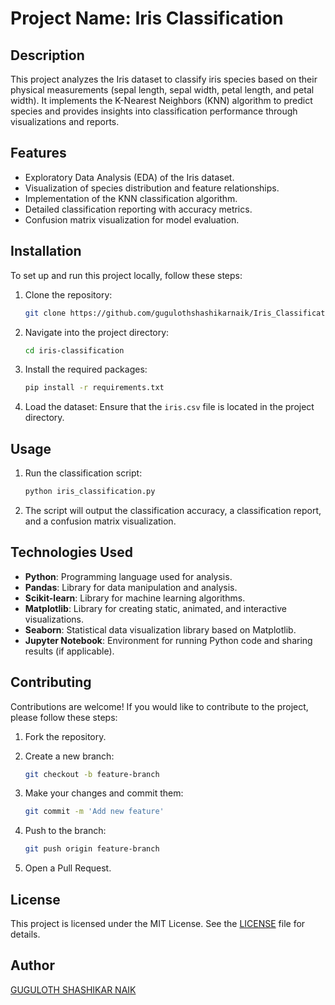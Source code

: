 # Project Name: Iris Classification

## Description
This project analyzes the Iris dataset to classify iris species based on their physical measurements (sepal length, sepal width, petal length, and petal width). It implements the K-Nearest Neighbors (KNN) algorithm to predict species and provides insights into classification performance through visualizations and reports.

## Features
- Exploratory Data Analysis (EDA) of the Iris dataset.
- Visualization of species distribution and feature relationships.
- Implementation of the KNN classification algorithm.
- Detailed classification reporting with accuracy metrics.
- Confusion matrix visualization for model evaluation.

## Installation
To set up and run this project locally, follow these steps:

1. Clone the repository:
    ```bash
    git clone https://github.com/gugulothshashikarnaik/Iris_Classification.git
    ```

2. Navigate into the project directory:
    ```bash
    cd iris-classification
    ```

3. Install the required packages:
    ```bash
    pip install -r requirements.txt
    ```

4. Load the dataset: Ensure that the `iris.csv` file is located in the project directory.

## Usage
1. Run the classification script:
    ```bash
    python iris_classification.py
    ```

2. The script will output the classification accuracy, a classification report, and a confusion matrix visualization.

## Technologies Used
- **Python**: Programming language used for analysis.
- **Pandas**: Library for data manipulation and analysis.
- **Scikit-learn**: Library for machine learning algorithms.
- **Matplotlib**: Library for creating static, animated, and interactive visualizations.
- **Seaborn**: Statistical data visualization library based on Matplotlib.
- **Jupyter Notebook**: Environment for running Python code and sharing results (if applicable).

## Contributing
Contributions are welcome! If you would like to contribute to the project, please follow these steps:

1. Fork the repository.
2. Create a new branch:
    ```bash
    git checkout -b feature-branch
    ```

3. Make your changes and commit them:
    ```bash
    git commit -m 'Add new feature'
    ```

4. Push to the branch:
    ```bash
    git push origin feature-branch
    ```

5. Open a Pull Request.

## License
This project is licensed under the MIT License. See the [LICENSE](LICENSE) file for details.

## Author
[GUGULOTH SHASHIKAR NAIK](https://github.com/gugulothshashikarnaik/Iris_Classification.git)

